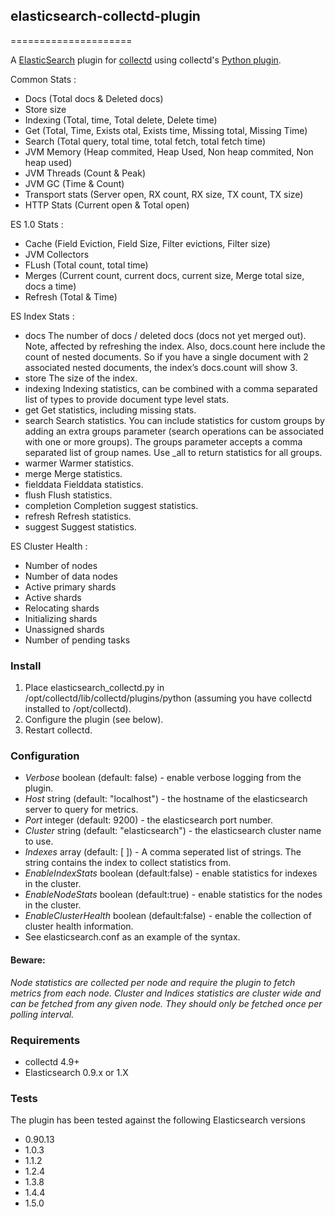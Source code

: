 ## elasticsearch-collectd-plugin
=====================

A [ElasticSearch](http://elasticsearch.org) plugin for [collectd](http://collectd.org) using collectd's [Python plugin](http://collectd.org/documentation/manpages/collectd-python.5.shtml).

Common Stats :
 * Docs (Total docs & Deleted docs)
 * Store size
 * Indexing (Total, time, Total delete, Delete time)
 * Get (Total, Time, Exists otal, Exists time, Missing total, Missing Time)
 * Search (Total query, total time, total fetch, total fetch time)
 * JVM Memory (Heap commited, Heap Used, Non heap commited, Non heap used)
 * JVM Threads (Count & Peak)
 * JVM GC (Time & Count)
 * Transport stats (Server open, RX count, RX size, TX count, TX size)
 * HTTP Stats (Current open & Total open)

ES 1.0 Stats :
 * Cache (Field Eviction, Field Size, Filter evictions, Filter size)
 * JVM Collectors
 * FLush (Total count, total time)
 * Merges (Current count, current docs, current size, Merge total size, docs a time)
 * Refresh (Total & Time)

ES Index Stats :
 * docs The number of docs / deleted docs (docs not yet merged out).  Note, affected by refreshing the index. Also, docs.count here include the count of nested documents. So if you have a single document with 2 associated nested documents, the index’s docs.count will show 3.
 * store The size of the index.
 * indexing Indexing statistics, can be combined with a comma separated list of types to provide document type level stats.
 * get Get statistics, including missing stats.
 * search Search statistics. You can include statistics for custom groups by adding an extra groups parameter (search operations can be associated with one or more groups). The groups parameter accepts a comma separated list of group names. Use _all to return statistics for all groups.
 * warmer Warmer statistics.
 * merge Merge statistics.
 * fielddata Fielddata statistics.
 * flush Flush statistics.
 * completion Completion suggest statistics.
 * refresh Refresh statistics.
 * suggest Suggest statistics.

ES Cluster Health :
 * Number of nodes
 * Number of data nodes
 * Active primary shards
 * Active shards
 * Relocating shards
 * Initializing shards
 * Unassigned shards
 * Number of pending tasks

### Install
 1. Place elasticsearch_collectd.py in /opt/collectd/lib/collectd/plugins/python (assuming you have collectd installed to /opt/collectd).
 2. Configure the plugin (see below).
 3. Restart collectd.

### Configuration

 * _Verbose_             boolean (default: false) -  enable verbose logging from the plugin.
 * _Host_                string (default: "localhost") - the hostname of the elasticsearch server to query for metrics.
 * _Port_                integer (default: 9200) - the elasticsearch port number.
 * _Cluster_             string (default: "elasticsearch") - the elasticsearch cluster name to use.
 * _Indexes_             array  (default: [ ]) - A comma seperated list of strings.  The string contains the index to collect statistics from.
 * _EnableIndexStats_    boolean (default:false) - enable statistics for indexes in the cluster.
 * _EnableNodeStats_     boolean (default:true) - enable statistics for the nodes in the cluster.
 * _EnableClusterHealth_ boolean (default:false) - enable the collection of cluster health information.
 * See elasticsearch.conf as an example of the syntax.

#### Beware:
_Node statistics are collected per node and require the plugin to fetch metrics from each node.  Cluster and Indices statistics are cluster wide
and can be fetched from any given node.  They should only be fetched once per polling interval._

### Requirements
 * collectd 4.9+
 * Elasticsearch 0.9.x or 1.X

### Tests
  The plugin has been tested against the following Elasticsearch versions
 * 0.90.13
 * 1.0.3
 * 1.1.2
 * 1.2.4
 * 1.3.8
 * 1.4.4
 * 1.5.0
